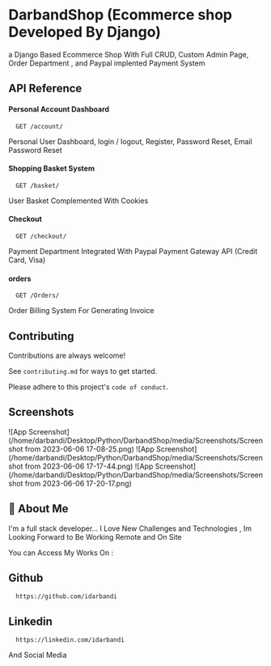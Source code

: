 
# DarbandShop (Ecommerce shop Developed By Django)

a Django Based Ecommerce Shop With Full CRUD, Custom Admin Page, Order Department , and Paypal implented Payment System



## API Reference

#### Personal Account Dashboard

```http
  GET /account/
```
Personal User Dashboard, login / logout, Register, Password Reset, Email Password Reset

#### Shopping Basket System

```http
  GET /basket/
```
User Basket Complemented With Cookies

#### Checkout

```http
  GET /checkout/
```
Payment Department Integrated With Paypal Payment Gateway API
(Credit Card, Visa)

#### orders

```http
  GET /Orders/
```
Order Billing System For Generating Invoice


## Contributing

Contributions are always welcome!

See `contributing.md` for ways to get started.

Please adhere to this project's `code of conduct`.


## Screenshots

![App Screenshot](/home/darbandi/Desktop/Python/DarbandShop/media/Screenshots/Screenshot from 2023-06-06 17-08-25.png)
![App Screenshot](/home/darbandi/Desktop/Python/DarbandShop/media/Screenshots/Screenshot from 2023-06-06 17-17-44.png)
![App Screenshot](/home/darbandi/Desktop/Python/DarbandShop/media/Screenshots/Screenshot from 2023-06-06 17-20-17.png)

## 🚀 About Me
I'm a full stack developer...
I Love New Challenges and Technologies , Im Looking Forward to Be Working Remote and On Site 


You can Access My Works On : 

## Github
```http
  https://github.com/idarbandi
```

## Linkedin
```http
  https://linkedin.com/idarbandi
```

And Social Media

